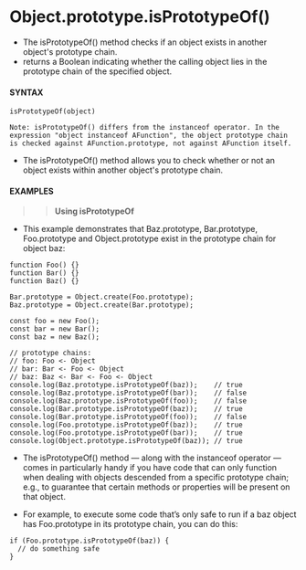 # Object.prototype.isPrototypeOf()

- The isPrototypeOf() method checks if an object exists in another object's prototype chain.
- returns a Boolean indicating whether the calling object lies in the prototype chain of the specified object.

#### **SYNTAX**

```
isPrototypeOf(object)
```

```
Note: isPrototypeOf() differs from the instanceof operator. In the expression "object instanceof AFunction", the object prototype chain is checked against AFunction.prototype, not against AFunction itself.
```

- The isPrototypeOf() method allows you to check whether or not an object exists within another object's prototype chain.

#### **EXAMPLES**

> > **Using isPrototypeOf**

- This example demonstrates that Baz.prototype, Bar.prototype, Foo.prototype and Object.prototype exist in the prototype chain for object baz:

```
function Foo() {}
function Bar() {}
function Baz() {}

Bar.prototype = Object.create(Foo.prototype);
Baz.prototype = Object.create(Bar.prototype);

const foo = new Foo();
const bar = new Bar();
const baz = new Baz();

// prototype chains:
// foo: Foo <- Object
// bar: Bar <- Foo <- Object
// baz: Baz <- Bar <- Foo <- Object
console.log(Baz.prototype.isPrototypeOf(baz));    // true
console.log(Baz.prototype.isPrototypeOf(bar));    // false
console.log(Baz.prototype.isPrototypeOf(foo));    // false
console.log(Bar.prototype.isPrototypeOf(baz));    // true
console.log(Bar.prototype.isPrototypeOf(foo));    // false
console.log(Foo.prototype.isPrototypeOf(baz));    // true
console.log(Foo.prototype.isPrototypeOf(bar));    // true
console.log(Object.prototype.isPrototypeOf(baz)); // true
```

- The isPrototypeOf() method — along with the instanceof operator — comes in particularly handy if you have code that can only function when dealing with objects descended from a specific prototype chain; e.g., to guarantee that certain methods or properties will be present on that object.

- For example, to execute some code that’s only safe to run if a baz object has Foo.prototype in its prototype chain, you can do this:

```
if (Foo.prototype.isPrototypeOf(baz)) {
  // do something safe
}
```
